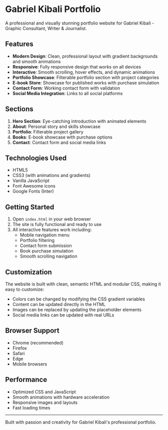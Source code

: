 # Gabriel Kibali Portfolio

A professional and visually stunning portfolio website for Gabriel Kibali - Graphic Consultant, Writer & Journalist.

## Features

- **Modern Design**: Clean, professional layout with gradient backgrounds and smooth animations
- **Responsive**: Fully responsive design that works on all devices
- **Interactive**: Smooth scrolling, hover effects, and dynamic animations
- **Portfolio Showcase**: Filterable portfolio section with project categories
- **E-book Store**: Showcase for published works with purchase simulation
- **Contact Form**: Working contact form with validation
- **Social Media Integration**: Links to all social platforms

## Sections

1. **Hero Section**: Eye-catching introduction with animated elements
2. **About**: Personal story and skills showcase
3. **Portfolio**: Filterable project gallery
4. **Books**: E-book showcase with purchase options
5. **Contact**: Contact form and social media links

## Technologies Used

- HTML5
- CSS3 (with animations and gradients)
- Vanilla JavaScript
- Font Awesome icons
- Google Fonts (Inter)

## Getting Started

1. Open `index.html` in your web browser
2. The site is fully functional and ready to use
3. All interactive features work including:
   - Mobile navigation menu
   - Portfolio filtering
   - Contact form submission
   - Book purchase simulation
   - Smooth scrolling navigation

## Customization

The website is built with clean, semantic HTML and modular CSS, making it easy to customize:
- Colors can be changed by modifying the CSS gradient variables
- Content can be updated directly in the HTML
- Images can be replaced by updating the placeholder elements
- Social media links can be updated with real URLs

## Browser Support

- Chrome (recommended)
- Firefox
- Safari
- Edge
- Mobile browsers

## Performance

- Optimized CSS and JavaScript
- Smooth animations with hardware acceleration
- Responsive images and layouts
- Fast loading times

---

Built with passion and creativity for Gabriel Kibali's professional portfolio.
